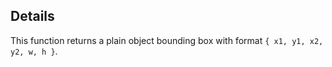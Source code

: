 ## Details

This function returns a plain object bounding box with format `{ x1, y1, x2, y2, w, h }`.